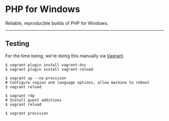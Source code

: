 # PHP for Windows

Reliable, reproducible builds of PHP for Windows.

* * *

## Testing

For the time being, we're doing this manually via
[Vagrant](https://www.vagrantup.com/).

```
$ vagrant plugin install vagrant-dsc
$ vagrant plugin install vagrant-reload

$ vagrant up --no-provision
# Configure region and language options, allow machine to reboot
$ vagrant reload

$ vagrant rdp
# Install guest additions
$ vagrant reload

$ vagrant provision
```

